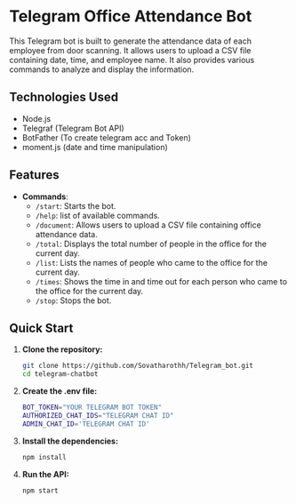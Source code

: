# Telegram Office Attendance Bot

This Telegram bot is built to generate the attendance data of each employee from door scanning. It allows users to upload a CSV file containing date, time, and employee name. It also provides various commands to analyze and display the information.


## Technologies Used
- Node.js
- Telegraf (Telegram Bot API)
- BotFather (To create telegram acc and Token)
- moment.js (date and time manipulation)


## Features
- **Commands**:
  - `/start`: Starts the bot.
  - `/help`: list of available commands.
  - `/document`: Allows users to upload a CSV file containing office attendance data.
  - `/total`: Displays the total number of people in the office for the current day.
  - `/list`: Lists the names of people who came to the office for the current day.
  - `/times`: Shows the time in and time out for each person who came to the office for the current day.
  - `/stop`: Stops the bot.

## Quick Start

1. **Clone the repository:**

   ```bash
   git clone https://github.com/Sovatharothh/Telegram_bot.git
   cd telegram-chatbot

2. **Create the .env file:**

    ```bash
    BOT_TOKEN="YOUR TELEGRAM BOT TOKEN"
    AUTHORIZED_CHAT_IDS="TELEGRAM CHAT ID"
    ADMIN_CHAT_ID='TELEGRAM CHAT ID'


3. **Install the dependencies:**
    ```bash
    npm install

4. **Run the API:**
    ```bash
    npm start


